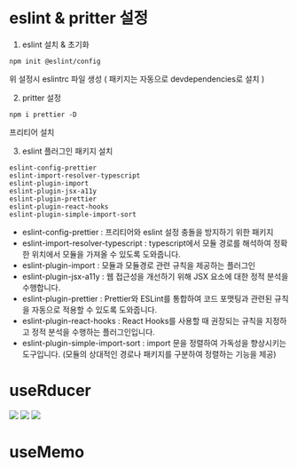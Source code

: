 # eslint & pritter 설정

1. eslint 설치 & 초기화

```
npm init @eslint/config
```

위 설정시 eslintrc 파일 생성 ( 패키지는 자동으로 devdependencies로 설치 )

2. pritter 설정

```
npm i prettier -D
```

프리티어 설치

3. eslint 플러그인 패키지 설치

```
eslint-config-prettier
eslint-import-resolver-typescript
eslint-plugin-import
eslint-plugin-jsx-a11y
eslint-plugin-prettier
eslint-plugin-react-hooks
eslint-plugin-simple-import-sort
```

- eslint-config-prettier : 프리티어와 eslint 설정 충돌을 방지하기 위한 패키지
- eslint-import-resolver-typescript : typescript에서 모듈 경로를 해석하여 정확한 위치에서 모듈을 가져올 수 있도록 도와줍니다.
- eslint-plugin-import : 모듈과 모듈경로 관련 규칙을 제공하는 플러그인
- eslint-plugin-jsx-a11y : 웹 접근성을 개선하기 위해 JSX 요소에 대한 정적 분석을 수행합니다.
- eslint-plugin-prettier : Prettier와 ESLint를 통합하여 코드 포맷팅과 관련된 규칙을 자동으로 적용할 수 있도록 도와줍니다.
- eslint-plugin-react-hooks : React Hooks를 사용할 때 권장되는 규칙을 지정하고 정적 분석을 수행하는 플러그인입니다.
- eslint-plugin-simple-import-sort : import 문을 정렬하여 가독성을 향상시키는 도구입니다. (모듈의 상대적인 경로나 패키지를 구분하여 정렬하는 기능을 제공)

# useRducer

![](https://github.com/jsdmas/react-usereducer-useMemo-pracitce/assets/105098581/d2e46bec-dea6-4671-9e14-75b004293ac3)
![](https://github.com/jsdmas/react-usereducer-useMemo-pracitce/assets/105098581/4ae42d64-d643-47d6-b10a-ad28a6569e97)
![](https://github.com/jsdmas/react-usereducer-useMemo-pracitce/assets/105098581/f4d55967-13f1-4414-a47d-6fc85f40a28a)

# useMemo
